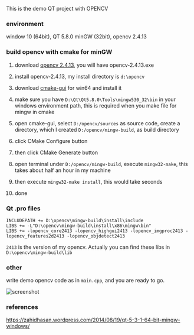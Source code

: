 This is the demo QT project with OPENCV

### environment

window 10 (64bit), QT 5.8.0 minGW (32bit), opencv 2.4.13

### build opencv with cmake for minGW

1. download [opencv 2.4.13](https://sourceforge.net/projects/opencvlibrary/files/opencv-win/2.4.13/opencv-2.4.13.exe/download), you will have opencv-2.4.13.exe

2. install opencv-2.4.13, my install directory is `d:\opencv`

3. download [cmake-gui](https://cmake.org/files/v3.7/cmake-3.7.2-win64-x64.msi) for win64 and install it

4. make sure you have `D:\Qt\Qt5.8.0\Tools\mingw530_32\bin` in your windows environment path, this is required when you make file for mingw in cmake

5. open cmake-gui, select `D:/opencv/sources` as source code, create a directory, which I created `D:/opencv/mingw-build`, as build directory

6. click CMake Configure button

7. then click CMake Generate button

8. open terminal under `D:/opencv/mingw-build`, execute `mingw32-make`, this takes about half an hour in my machine

9. then execute `mingw32-make install`, this would take seconds

10. done

### Qt .pro files

```
INCLUDEPATH += D:\opencv\mingw-build\install\include
LIBS += -L"D:\opencv\mingw-build\install\x86\mingw\bin"
LIBS += -lopencv_core2413 -lopencv_highgui2413 -lopencv_imgproc2413 -lopencv_features2d2413 -lopencv_objdetect2413
```

`2413` is the version of my opencv. Actually you can find these libs in `D:\opencv\mingw-build\lib`

### other

write demo opencv code as in `main.cpp`, and you are ready to go.

![screenshot](http://ofkyhrvda.bkt.clouddn.com/post/image/1487044716%281.png)

### references

https://zahidhasan.wordpress.com/2014/08/19/qt-5-3-1-64-bit-mingw-windows/

